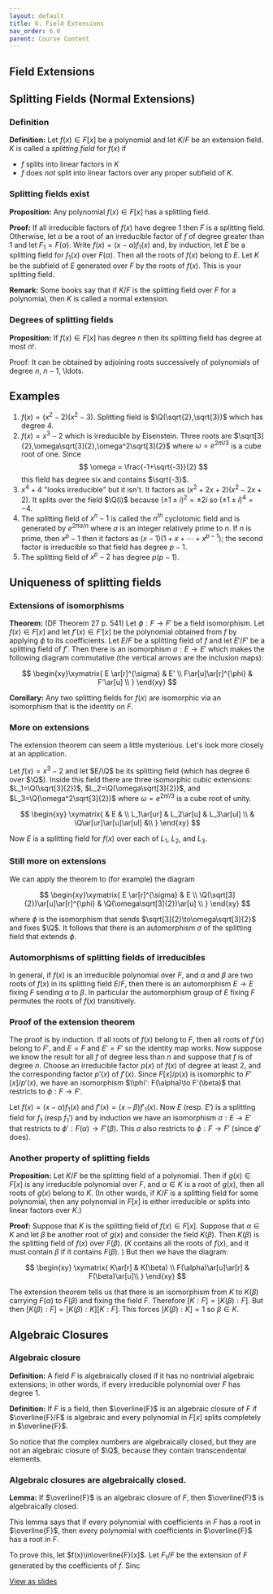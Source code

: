 ```yaml
---
layout: default
title: 6. Field Extensions
nav_order: 6.0
parent: Course Content
---
```


## Field Extensions

## Splitting Fields (Normal Extensions)

### Definition

**Definition:** Let $f(x)\in F[x]$ be a polynomial and let $K/F$ be an extension field. $K$ is called a _splitting field_ for $f(x)$ if

- $f$ splits into linear factors in $K$
- $f$ does _not_ split into linear factors over any proper subfield of $K$.

### Splitting fields exist

**Proposition:** Any polynomial $f(x)\in F[x]$ has a splitting field.

**Proof:** If all irreducible factors of $f(x)$ have degree 1 then $F$ is a splitting field. Otherwise, let $\alpha$ be a root of
an irreducible factor of $f$ of degree greater than $1$ and let $F_1=F(\alpha)$. Write $f(x)=(x-\alpha)f_1(x)$ and, by induction, let
$E$ be a splitting field for $f_1(x)$ over $F(\alpha)$. Then all the roots of $f(x)$ belong to $E$. Let $K$ be the subfield of $E$
generated over $F$ by the roots of $f(x)$. This is your splitting field.

**Remark:** Some books say that if $K/F$ is the splitting field over $F$ for a polynomial, then $K$ is called a normal extension.

### Degrees of splitting fields

**Proposition:** If $f(x)\in F[x]$ has degree $n$ then its splitting field has degree at most $n!$.

Proof: It can be obtained by adjoining roots successively of polynomials of degree $n$, $n-1$, \ldots.

## Examples

1. $f(x)=(x^2-2)(x^2-3).$ Splitting field is $\Q(\sqrt{2},\sqrt{3})$ which has degree 4.
2. $f(x)=x^3-2$ which is irreducible by Eisenstein. Three roots are $\sqrt[3]{2},\omega\sqrt[3]{2},\omega^2\sqrt[3]{2}$ where $\omega=e^{2\pi i/3}$ is a cube
   root of one. Since
   $$
   \omega = \frac{-1+\sqrt{-3}}{2}
   $$
   this field has degree six and contains $\sqrt{-3}$.
3. $x^4+4$ "looks irreducible" but it isn't. It factors as $(x^2+2x+2)(x^2-2x+2)$. It splits over the field $\Q(i)$ because
   $(\pm 1 \pm i)^2=\pm 2i$ so $(\pm 1 \pm i)^4=-4.$
4. The splitting field of $x^n-1$ is called the $n^{th}$ cyclotomic field and is generated by $e^{2\pi a/n}$ where $a$ is an integer relatively prime to $n$.
   If $n$ is prime, then $x^p-1$ then it factors as $(x-1)(1+x+\cdots+x^{p-1})$; the second factor is irreducible so that field has degree $p-1$.
5. The splitting field of $x^p-2$ has degree $p(p-1)$.

## Uniqueness of splitting fields

### Extensions of isomorphisms

**Theorem:** (DF Theorem 27 p. 541) Let $\phi: F\to F'$ be a field isomorphism. Let $f(x)\in F[x]$ and let $f'(x)\in F'[x]$ be the polynomial
obtained from $f$ by applying $\phi$ to its coefficients. Let $E/F$ be a splitting field of $f$ and let $E'/F'$ be a splitting field of $f'$.
Then there is an isomorphism $\sigma:E\to E'$ which makes the following diagram commutative (the vertical arrows are the inclusion maps):

$$
\begin{xy}\xymatrix{
E \ar[r]^{\sigma} & E' \\
F\ar[u]\ar[r]^{\phi} & F'\ar[u] \\
}
\end{xy}
$$

**Corollary:** Any two splitting fields for $f(x)$ are isomorphic via an isomorphism that is the identity on $F$.

### More on extensions

The extension theorem can seem a little mysterious. Let's look more closely at an application.

Let $f(x)=x^3-2$ and let $E/\Q$ be its splitting field (which has degree 6 over $\Q$). Inside this field there are three isomorphic cubic
extensions: $L_1=\Q(\sqrt[3]{2})$, $L_2=\Q(\omega\sqrt[3]{2})$, and $L_3=\Q(\omega^2\sqrt[3]{2})$ where $\omega=e^{2\pi i/3}$ is a cube root of unity.

$$
\begin{xy}
\xymatrix{
& E & \\
L_1\ar[ur] & L_2\ar[u] & L_3\ar[ul] \\
& \Q\ar[ur]\ar[u]\ar[ul] &\\
}
\end{xy}
$$

Now $E$ is a splitting field for $f(x)$ over each of $L_1$, $L_2$, and $L_3$.

### Still more on extensions

We can apply the theorem to (for example) the diagram

$$
\begin{xy}\xymatrix{
E \ar[r]^{\sigma} & E \\
\Q(\sqrt[3]{2})\ar[u]\ar[r]^{\phi} & \Q(\omega\sqrt[3]{2})\ar[u] \\
}
\end{xy}
$$

where $\phi$ is the isomorphism that sends $\sqrt[3]{2}\to\omega\sqrt[3]{2}$ and fixes $\Q$. It follows that there is an automorphism $\sigma$
of the splitting field that extends $\phi$.

### Automorphisms of splitting fields of irreducibles

In general, if $f(x)$ is an irreducible polynomial over $F$, and $\alpha$ and $\beta$ are two roots of $f(x)$ in its splitting field $E/F$,
then there is an automorphism $E\to E$ fixing $F$ sending $\alpha$ to $\beta$. In particular the automorphism group of $E$ fixing $F$ permutes
the roots of $f(x)$ transitively.

### Proof of the extension theorem

The proof is by induction. If all roots of $f(x)$ belong to $F$, then all roots of $f'(x)$ belong to $F'$, and $E=F$ and $E'=F'$ so the
identity map works. Now suppose we know the result for all $f$ of degree less than $n$ and suppose that $f$ is of degree $n$. Choose an irreducible
factor $p(x)$ of $f(x)$ of degree at least $2$, and the corresponding factor $p'(x)$ of $f'(x)$. Since $F[x]/p(x)$ is isomorphic to $F'[x]/p'(x)$,
we have an isomorphism $\\phi': F(\alpha)\to F'(\beta)$ that restricts to $\phi:F\to F'$.

Let $f(x)=(x-\alpha)f_1(x)$ and $f'(x)=(x-\beta)f'_1(x)$. Now $E$ (resp. $E'$) is a splitting field for $f_1$ (resp $f_1'$) and by induction we have an isomorphism
$\sigma: E\to E'$ that restricts to $\phi':F(\alpha)\to F'(\beta)$. This $\sigma$ also restricts to $\phi:F\to F'$ (since $\phi'$ does).

### Another property of splitting fields

**Proposition:** Let $K/F$ be the splitting field of a polynomial. Then if $g(x)\in F[x]$ is any irreducible polynomial over $F$, and $\alpha\in K$ is a root of $g(x)$, then
all roots of $g(x)$ belong to $K$. (In other words, if $K/F$ is a splitting field for some polynomial, then any polynomial in $F[x]$ is either irreducible or splits into linear factors
over $K$.)

**Proof:** Suppose that $K$ is the splitting field of $f(x)\in F[x]$. Suppose that $\alpha\in K$ and let $\beta$ be another root of $g(x)$ and consider the field $K(\beta)$. Then $K(\beta)$ is the splitting field of $f(x)$
over $F(\beta)$. ($K$ contains all the roots of $f(x)$, and it must contain $\beta$ if it contains $F(\beta)$. ) But then we have the diagram:

$$
\begin{xy}
\xymatrix{
K\ar[r] & K(\beta) \\
F(\alpha)\ar[u]\ar[r] & F(\beta)\ar[u]\\
}
\end{xy}
$$

The extension theorem tells us that there is an isomorphism from $K$ to $K(\beta)$ carrying $F(\alpha)$ to $F(\beta)$ and fixing the field $F$. Therefore $[K:F]=[K(\beta):F]$.
But then $[K(\beta):F]=[K(\beta):K][K:F]$. This forces $[K(\beta):K]=1$ so $\beta\in K$.

## Algebraic Closures

### Algebraic closure

**Definition:** A field $F$ is algebraically closed if it has no nontrivial algebraic extensions; in other words,
if every irreducible polynomial over $F$ has degree $1$.

**Definition:** If $F$ is a field, then $\overline{F}$ is an algebraic closure of $F$ if $\overline{F}/F$ is algebraic and every polynomial in $F[x]$ splits completely in $\overline{F}$.

So notice that the complex numbers are algebraically closed, but they are not an algebraic closure of $\Q$,
because they contain transcendental elements.

### Algebraic closures are algebraically closed.

**Lemma:** If $\overline{F}$ is an algebraic closure of $F$, then $\overline{F}$ is algebraically closed.

This lemma says that if every polynomial with coefficients in $F$ has a root in $\overline{F}$, then
every polynomial with coefficients in $\overline{F}$ has a root in $F$.

To prove this, let $f(x)\in\overline{F}[x]$. Let $F_1/F$ be the extension of $F$ generated by the coefficients
of $f$. Sinc

<div>
<a href="slides/06-fieldextensions.html"> View as slides </a>
</div>
